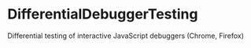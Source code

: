 # DifferentialDebuggerTesting
Differential testing of interactive JavaScript debuggers (Chrome, Firefox)

